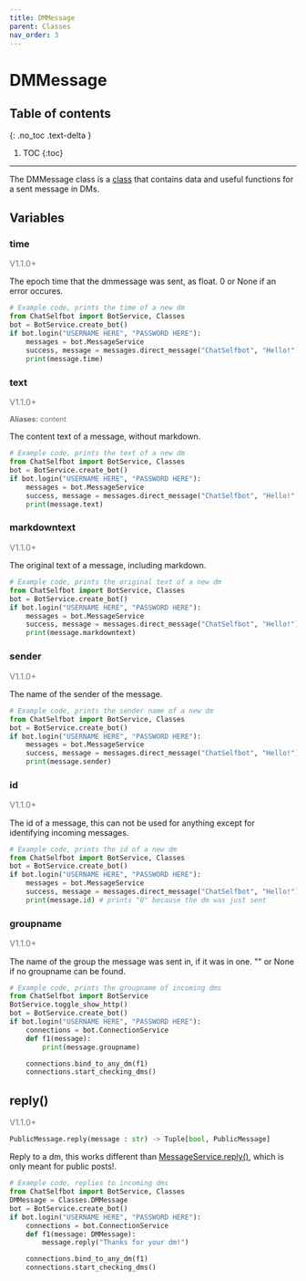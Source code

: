 ```yaml
---
title: DMMessage
parent: Classes
nav_order: 3
---
```


# DMMessage

## Table of contents
{: .no_toc .text-delta }

1. TOC
{:toc}

---

The DMMessage class is a [class](/docs/Classes/index.md) that contains data and useful functions for a sent message in DMs.

## Variables
### time
<p style="font-size: 0.9rem; color: #6c757d;">V1.1.0+</p>

The epoch time that the dmmessage was sent, as float. 0 or None if an error occures.
```py
# Example code, prints the time of a new dm
from ChatSelfbot import BotService, Classes
bot = BotService.create_bot()
if bot.login("USERNAME HERE", "PASSWORD HERE"):
    messages = bot.MessageService
    success, message = messages.direct_message("ChatSelfbot", "Hello!")
    print(message.time)
```

### text
<p style="font-size: 0.9rem; color: #6c757d;">V1.1.0+</p>
<p style="font-size: 0.8rem; color: #6c757d;"><b>Aliases:</b> content</p>

The content text of a message, without markdown.
```py
# Example code, prints the text of a new dm
from ChatSelfbot import BotService, Classes
bot = BotService.create_bot()
if bot.login("USERNAME HERE", "PASSWORD HERE"):
    messages = bot.MessageService
    success, message = messages.direct_message("ChatSelfbot", "Hello!")
    print(message.text)
```

### markdowntext
<p style="font-size: 0.9rem; color: #6c757d;">V1.1.0+</p>

The original text of a message, including markdown.
```py
# Example code, prints the original text of a new dm
from ChatSelfbot import BotService, Classes
bot = BotService.create_bot()
if bot.login("USERNAME HERE", "PASSWORD HERE"):
    messages = bot.MessageService
    success, message = messages.direct_message("ChatSelfbot", "Hello!")
    print(message.markdowntext)
```

### sender
<p style="font-size: 0.9rem; color: #6c757d;">V1.1.0+</p>

The name of the sender of the message.
```py
# Example code, prints the sender name of a new dm
from ChatSelfbot import BotService, Classes
bot = BotService.create_bot()
if bot.login("USERNAME HERE", "PASSWORD HERE"):
    messages = bot.MessageService
    success, message = messages.direct_message("ChatSelfbot", "Hello!")
    print(message.sender)
```

### id
<p style="font-size: 0.9rem; color: #6c757d;">V1.1.0+</p>

The id of a message, this can not be used for anything except for identifying incoming messages.
```py
# Example code, prints the id of a new dm
from ChatSelfbot import BotService, Classes
bot = BotService.create_bot()
if bot.login("USERNAME HERE", "PASSWORD HERE"):
    messages = bot.MessageService
    success, message = messages.direct_message("ChatSelfbot", "Hello!")
    print(message.id) # prints "0" because the dm was just sent
```

### groupname
<p style="font-size: 0.9rem; color: #6c757d;">V1.1.0+</p>

The name of the group the message was sent in, if it was in one. "" or None if no groupname can be found.
```py
# Example code, prints the groupname of incoming dms
from ChatSelfbot import BotService
BotService.toggle_show_http()
bot = BotService.create_bot()
if bot.login("USERNAME HERE", "PASSWORD HERE"):
    connections = bot.ConnectionService
    def f1(message):
        print(message.groupname)

    connections.bind_to_any_dm(f1)
    connections.start_checking_dms()
```

## reply()
<p style="font-size: 0.9rem; color: #6c757d;">V1.1.0+</p>

```py
PublicMessage.reply(message : str) -> Tuple[bool, PublicMessage]
```
Reply to a dm, this works different than [MessageService.reply()](https://docs.bjarnos.dev/docs/Services/MessageService.html#messageservicereply), which is only meant for public posts!.
```py
# Example code, replies to incoming dms
from ChatSelfbot import BotService, Classes
DMMessage = Classes.DMMessage
bot = BotService.create_bot()
if bot.login("USERNAME HERE", "PASSWORD HERE"):
    connections = bot.ConnectionService
    def f1(message: DMMessage):
        message.reply("Thanks for your dm!")

    connections.bind_to_any_dm(f1)
    connections.start_checking_dms()
```
